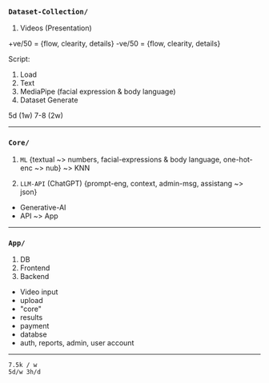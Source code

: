 ### `Dataset-Collection/`

1. Videos (Presentation)

+ve/50 = {flow, clearity, details}
-ve/50 = {flow, clearity, details}

Script:
1. Load
2. Text
3. MediaPipe (facial expression & body language)
4. Dataset Generate

5d (1w)
7-8 (2w)

___

### `Core/`

1. `ML` {textual ~> numbers, facial-expressions & body language, one-hot-enc ~> nub} ~> KNN

2. `LLM-API` (ChatGPT) {prompt-eng, context, admin-msg, assistang ~> json}
- Generative-AI
- API ~> App

___

### `App/`

1. DB
2. Frontend
3. Backend

- Video input
- upload
- "core"
- results
- payment
- databse
- auth, reports, admin, user account
___


```
7.5k / w
5d/w 3h/d
```
